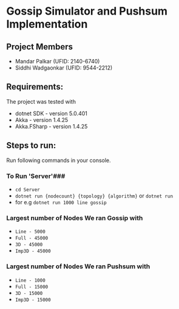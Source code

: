 # Gossip Simulator and Pushsum Implementation
## Project Members ##
* Mandar Palkar (UFID: 2140-6740)
* Siddhi Wadgaonkar (UFID: 9544-2212)

## Requirements: ##
The project was tested with
* dotnet SDK - version 5.0.401
* Akka - version 1.4.25
* Akka.FSharp - version 1.4.25

## Steps to run: ##
Run following commands in your console.

### To Run 'Server'###
* ``cd Server``
* ``dotnet run {nodecount} {topology} {algorithm}`` or ``dotnet run`` 
* for e.g ``dotnet run 1000 line gossip``

### Largest number of Nodes We ran Gossip with
* ``Line - 5000``
* ``Full - 45000``
* ``3D - 45000``
* ``Imp3D - 45000``

### Largest number of Nodes We ran Pushsum with
* ``Line - 1000``
* ``Full - 15000``
* ``3D - 15000``
* ``Imp3D - 15000``



